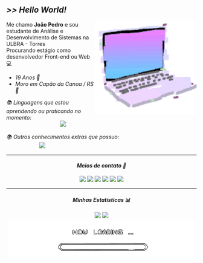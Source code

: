 ## <em> >> Hello World! </em>

<img src="./imagens/notebookGif-crop.gif" alt="gif computador com glitch" min-width="270px" max-width="270px" width="270px" align="right">

<p align="left"> 
Me chamo <b>João Pedro</b> e sou estudante de Análise e Desenvolvimento de Sistemas na ULBRA - Torres <br>
Procurando estágio como desenvolvedor Front-end ou Web💻
</p>

<p align="left">
 <em> 
   
* 19 Anos  🎂 <br>
* Moro em Capão da Canoa / RS  📍 <br>
 
</p>

<p align="left">
  📚 Linguagens que estou aprendendo ou praticando no momento: <br>
  &nbsp;&nbsp;&nbsp;&nbsp;&nbsp;&nbsp;&nbsp;&nbsp;&nbsp;&nbsp;&nbsp;&nbsp;&nbsp;&nbsp;&nbsp;&nbsp;&nbsp;&nbsp;&nbsp;&nbsp;&nbsp;&nbsp;&nbsp;&nbsp;&nbsp;&nbsp;&nbsp;&nbsp;&nbsp;&nbsp;&nbsp;&nbsp;&nbsp;&nbsp;&nbsp;
  <img height="25px" src="https://skillicons.dev/icons?i=html,css,js,cs,py,php">
</p>  

<p align="left">
  📚 Outros conhecimentos extras que possuo: <br>
  &nbsp;&nbsp;&nbsp;&nbsp;&nbsp;&nbsp;&nbsp;&nbsp;&nbsp;&nbsp;&nbsp;&nbsp;&nbsp;&nbsp;&nbsp;&nbsp;&nbsp;&nbsp;&nbsp;&nbsp;&nbsp;
  <img height="25px" src="https://skillicons.dev/icons?i=bootstrap,arduino,autocad,figma,git">
</p>

</em>
<hr>

<div align="center" >
 
#### <em> Meios de contato 📩 </em>
<div align="center">
  <a href ="https://drive.google.com/file/d/18j1s0ZHgSPYo3rPWyiCZTuk8Fy4h3lCP/view?usp=sharing"><img src="https://img.shields.io/badge/Curriculo-8A2BE2?style=for-the-badge&logo=document&logoColor=white" target="_blank"></a>
  <a href ="https://api.whatsapp.com/send?phone=5198557211&text=Oi%20Jo%C3%A3o,%20vim%20pelo%20seu%20Github!"><img src="https://img.shields.io/badge/WhatsApp-25D366?style=for-the-badge&logo=whatsapp&logoColor=white" target="_blank"></a>
  <a href ="mailto:pedjoness28@gmail.com?subject=Ol%C3%A1!"><img src="https://img.shields.io/badge/Gmail-D14836?style=for-the-badge&logo=gmail&logoColor=white" target="_blank"></a>
  <a href ="https://www.linkedin.com/in/xjoaopedro/"><img src="https://img.shields.io/badge/LinkedIn-0077B5?style=for-the-badge&logo=linkedin&logoColor=white" target="_blank"></a>
  <a href ="https://www.instagram.com/xjoaopedro__/"><img src="https://img.shields.io/badge/Instagram-E4405F?style=for-the-badge&logo=instagram&logoColor=white" target="_blank"></a>
  <a href ="https://t.me/xJoaoPedrox"><img src="https://img.shields.io/badge/Telegram-2CA5E0?style=for-the-badge&logo=telegram&logoColor=white" target="_blank"></a>
</div>
</div>

<hr>
<div align="center" >
 
#### <em> Minhas Estatísticas 📊 </em>
<img height="160cm" src="https://github-readme-stats.vercel.app/api?username=xJoaoPedro&count_private=true&show_icons=true&theme=tokyonight" />
<img height="160cm" src="https://github-readme-stats.vercel.app/api/top-langs?username=xJoaoPedro&layout=compact&theme=tokyonight" />
</div>

<div align="center">
<img src="./imagens/loading.gif" alt="gif de barra de loading">
